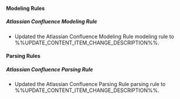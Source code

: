 
#### Modeling Rules

##### Atlassian Confluence Modeling Rule

- Updated the Atlassian Confluence Modeling Rule modeling rule to %%UPDATE_CONTENT_ITEM_CHANGE_DESCRIPTION%%.

#### Parsing Rules

##### Atlassian Confluence Parsing Rule

- Updated the Atlassian Confluence Parsing Rule parsing rule to %%UPDATE_CONTENT_ITEM_CHANGE_DESCRIPTION%%.
